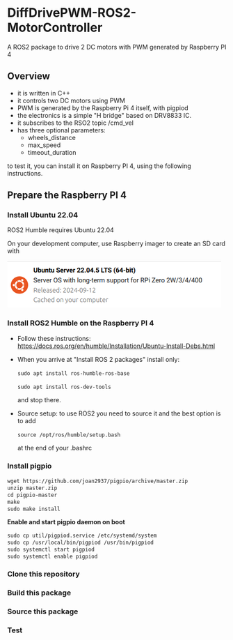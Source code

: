 # DiffDrivePWM-ROS2-MotorController
A ROS2 package to drive 2 DC motors with PWM generated by Raspberry PI 4

## Overview 
* it is written in C++
* it controls two DC motors using PWM
* PWM is generated by the Raspberry Pi 4 itself, with pigpiod
* the electronics is a simple "H bridge" based on DRV8833 IC.
* it subscribes to the RSO2 topic /cmd_vel
* has three optional parameters:
  * wheels_distance
  * max_speed
  * timeout_duration

to test it, you can install it on Raspberry PI 4, using the following instructions.

## Prepare the Raspberry PI 4

### Install Ubuntu 22.04

ROS2 Humble requires Ubuntu 22.04

On your development computer, use Raspberry imager to create an SD card with 

![](docs/ubuntu.png)

### Install ROS2 Humble on the Raspberry PI 4

* Follow these instructions: https://docs.ros.org/en/humble/Installation/Ubuntu-Install-Debs.html
* When you arrive at "Install ROS 2 packages" install only:
  
  `sudo apt install ros-humble-ros-base`

  `sudo apt install ros-dev-tools`

   and stop there.

* Source setup: to use ROS2 you need to source it and the best option is to add

  `source /opt/ros/humble/setup.bash`

  at the end of your .bashrc


### Install pigpio
     
   ```
   wget https://github.com/joan2937/pigpio/archive/master.zip
   unzip master.zip
   cd pigpio-master
   make
   sudo make install
   ```
   __Enable and start pigpio daemon on boot__

   ```
   sudo cp util/pigpiod.service /etc/systemd/system
   sudo cp /usr/local/bin/pigpiod /usr/bin/pigpiod
   sudo systemctl start pigpiod
   sudo systemctl enable pigpiod
   ```
   
### Clone this repository

### Build this package

### Source this package

### Test
